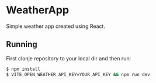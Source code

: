 # WeatherApp

Simple weather app created using React.

## Running

First clonje repository to your local dir and then run:

```bash
$ npm install
$ VITE_OPEN_WEATHER_API_KEY=YOUR_API_KEY && npm run dev
```